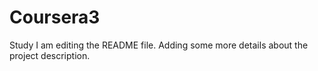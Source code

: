 # Coursera3
Study
I am editing the README file. Adding some more details about the project description.
